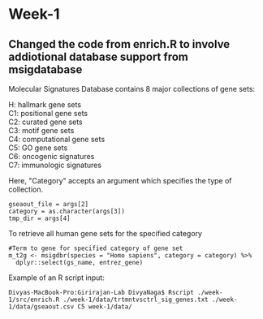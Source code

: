 # Week-1
## Changed the code from enrich.R to involve addiotional database support from msigdatabase

Molecular Signatures Database contains 8 major collections of gene sets:

H: hallmark gene sets <br> 
C1: positional gene sets <br> 
C2: curated gene sets <br> 
C3: motif gene sets <br> 
C4: computational gene sets <br> 
C5: GO gene sets <br> 
C6: oncogenic signatures <br> 
C7: immunologic signatures <br> 

Here, "Category" accepts an argument which specifies the type of collection.
``` gene_file = args[1]
gseaout_file = args[2]
category = as.character(args[3])
tmp_dir = args[4] 
```
To retrieve all human gene sets for the specified category
```
#Term to gene for specified category of gene set 
m_t2g <- msigdbr(species = "Homo sapiens", category = category) %>%
  dplyr::select(gs_name, entrez_gene)
```
Example of an R script input:
```
Divyas-MacBook-Pro:Girirajan-Lab DivyaNaga$ Rscript ./week-1/src/enrich.R ./week-1/data/trtmntvsctrl_sig_genes.txt ./week-1/data/gseaout.csv C5 week-1/data/
```
